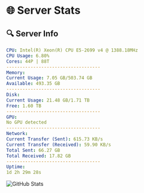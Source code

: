 # 🌐 Server Stats
## 🔍 Server Info
```yaml
CPU: Intel(R) Xeon(R) CPU E5-2699 v4 @ 1388.18MHz
CPU Usage: 6.80%
Cores: 44P | 88T
-----------------------------------
Memory:
Current Usage: 7.05 GB/503.74 GB
Available: 493.35 GB
-----------------------------------
Disk:
Current Usage: 21.48 GB/1.71 TB
Free: 1.60 TB
-----------------------------------
GPU:
No GPU detected
-----------------------------------
Network:
Current Transfer (Sent): 615.73 KB/s
Current Transfer (Received): 59.90 KB/s
Total Sent: 66.27 GB
Total Received: 17.82 GB
-----------------------------------
Uptime:
1d 2h 29m 28s
```
![GitHub Stats](https://img.shields.io/badge/Updated-2025-04-20_19:38:16-blue)